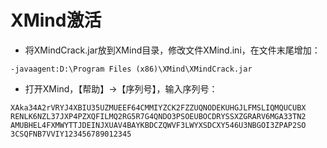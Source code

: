 # XMind激活

* 将XMindCrack.jar放到XMind目录，修改文件XMind.ini，在文件末尾增加：

```
-javaagent:D:\Program Files (x86)\XMind\XMindCrack.jar
```

* 打开XMind，【帮助】->【序列号】，输入序列号：

```
XAka34A2rVRYJ4XBIU35UZMUEEF64CMMIYZCK2FZZUQNODEKUHGJLFMSLIQMQUCUBX
RENLK6NZL37JXP4PZXQFILMQ2RG5R7G4QNDO3PSOEUBOCDRYSSXZGRARV6MGA33TN2
AMUBHEL4FXMWYTTJDEINJXUAV4BAYKBDCZQWVF3LWYXSDCXY546U3NBGOI3ZPAP2SO
3CSQFNB7VVIY123456789012345
```



